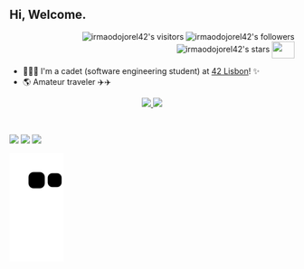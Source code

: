 
## Hi, Welcome.

<p align="right">
  <img alt="irmaodojorel42's visitors" src="https://komarev.com/ghpvc/?username=irmaodojorel42&color=8c36db&style=flat&label=visitors" />
  <img alt="irmaodojorel42's followers" src="https://img.shields.io/github/followers/irmaodojorel42?color=blueviolet" />
  <img alt="irmaodojorel42's stars" src="https://img.shields.io/github/stars/irmaodojorel42?color=blueviolet" />
 <img align="center" height="30" width="40" src="https://cdn.jsdelivr.net/gh/devicons/devicon/icons/c/c-original.svg" />
  
- 👨🏽‍🎓 I'm a cadet (software engineering student) at [42 Lisbon](https://www.42lisboa.com/)! ✨
- 🌎 Amateur traveler ✈️✈️
  
<div align="center">
  <a href="https://github.com/irmaodojorel42">
  <img height="180em" src="https://github-readme-stats.vercel.app/api?username=SopadeGalinha&show_icons=true&theme=vision-friendly-dark&include_all_commits=true&count_private=true"/>
  <img height="180em" src="https://github-readme-stats.vercel.app/api/top-langs/?username=SopadeGalinha&layout=compact&langs_count=7&theme=vision-friendly-dark"/>
</div>
<div style="display: inline_block"><br>
</div>

  ##  
<div> 
  <a href="https://instagram.com/celso_m" target="_blank"><img src="https://img.shields.io/badge/-Instagram-%23E4405F?style=for-the-badge&logo=instagram&logoColor=black" target="_blank"></a>
  <a href="https://www.linkedin.com/in/celso-de-moraes-246456206/" target="_blank"><img src="https://img.shields.io/badge/-LinkedIn-%230077B5?style=for-the-badge&logo=linkedin&logoColor=black" target="_blank"></a> 
   <a href = "mailto:celsormneto@gmail.com"><img src="https://img.shields.io/badge/-Gmail-%23333?style=for-the-badge&logo=gmail&logoColor=white" target="_blank"></a>
  
  ![Snake animation](https://github.com/rafaballerini/rafaballerini/blob/output/github-contribution-grid-snake.svg)
 
</div>
